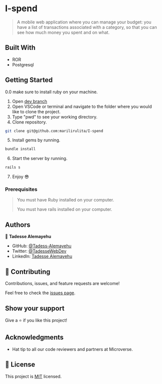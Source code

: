 # I-spend

> A mobile web application where you can manage your budget: you have a list of transactions associated with a category, so that you can see how much money you spent and on what.

## Built With

- ROR
- Postgresql

## Getting Started

0.0 make sure to install ruby on your machine.

1. Open [dev branch](https://github.com/Tadesse-Alemayehu/I-spend)
2. Open VSCode or terminal and navigate to the folder where you would like to clone the project.
3. Type "pwd" to see your working directory.
4. Clone repository.

```bash
git clone git@github.com:marilirulita/I-spend
```

5. Install gems by running.

```bash
bundle install
```

6. Start the server by running.

```bash
rails s
```

7. Enjoy 😎

### Prerequisites

> You must have Ruby installed on your computer.
>
> You must have rails installed on your computer.

## Authors

👤 **Tadesse Alemayehu**

- GitHub: [@Tadess-Alemayehu](https://github.com/Tadesse-Alemayehu)
- Twitter: [@TadesseWebDev](https://twitter.com/TadesseWebDev)
- LinkedIn: [Tadesse Alemayehu](https://www.linkedin.com/in/tadesse-alemayehu-60141a221/)

## 🤝 Contributing

Contributions, issues, and feature requests are welcome!

Feel free to check the [issues page](../../issues/).

## Show your support

Give a ⭐️ if you like this project!

## Acknowledgments

- Hat tip to all our code reviewers and partners at Microverse.

## 📝 License

This project is [MIT](./LICENSE) licensed.
